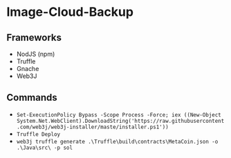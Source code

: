 # Image-Cloud-Backup


## Frameworks
- NodJS (npm)
- Truffle
- Gnache
- Web3J

## Commands
- `Set-ExecutionPolicy Bypass -Scope Process -Force; iex ((New-Object System.Net.WebClient).DownloadString('https://raw.githubusercontent.com/web3j/web3j-installer/maste/installer.ps1'))`
 - `Truffle Deploy`
 - `web3j truffle generate .\Truffle\build\contracts\MetaCoin.json -o .\Java\src\ -p sol`

